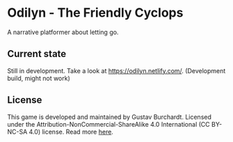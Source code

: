 # Odilyn - The Friendly Cyclops

A narrative platformer about letting go.

## Current state

Still in development. Take a look at https://odilyn.netlify.com/. (Development build, might not work)

## License

This game is developed and maintained by Gustav Burchardt. Licensed under the Attribution-NonCommercial-ShareAlike 4.0 International (CC BY-NC-SA 4.0) license. Read more [here](https://creativecommons.org/licenses/by-nc-sa/4.0/).
